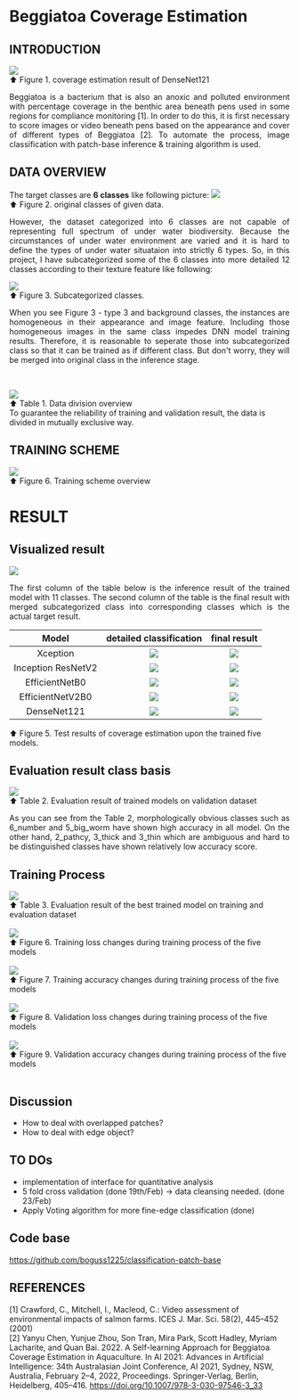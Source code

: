 # Beggiatoa Coverage Estimation
## INTRODUCTION
![](screenshots/DenseNet121_11cls_cls6_stat.png) </br>
⬆ Figure 1. coverage estimation result of DenseNet121 </br>
<p align='justify'>Beggiatoa is a bacterium that is also an anoxic and polluted environment with percentage coverage in the benthic area beneath pens used in some regions for compliance monitoring [1]. In order to do this, it is first necessary to score images or video beneath pens based on the appearance and cover of different types of Beggiatoa [2]. To automate the process, image classification with patch-base inference &amp; training algorithm is used. </p>

## DATA OVERVIEW
The target classes are **6 classes** like following picture:
![](screenshots/data_annotation_original.png) </br>
⬆ Figure 2. original classes of given data. </br>
<p align='justify'>However, the dataset categorized into 6 classes are not capable of representing full spectrum of under water biodiversity. Because the circumstances of under water environment are varied and it is hard to define the types of under water situataion into strictly 6 types. So, in this project, I have subcategorized some of the 6 classes into more detailed 12 classes according to their texture feature like following: </p>

![](screenshots/data_subcategory.png)</br>
⬆ Figure 3. Subcategorized classes.</br>
<p align='justify'>When you see Figure 3 - type 3 and background classes, the instances are homogeneous in their appearance and image feature. Including those homogeneous images in the same class impedes DNN model training results. Therefore, it is reasonable to seperate those into subcategorized class so that it can be trained as if different class. But don't worry, they will be merged into original class in the inference stage.</p> </br>

![](screenshots/data_division.png) </br>
⬆ Table 1. Data division overview </br>
To guarantee the reliability of training and validation result, the data is divided in mutually exclusive way. </br>

## TRAINING SCHEME
![](screenshots/training_scheme.png) </br>
⬆ Figure 6. Training scheme overview </br>

# RESULT
## Visualized result
![](screenshots/inference_example.gif) </br>

<p align='justify'>The first column of the table below is the inference result of the trained model with 11 classes. The second column of the table is the final result with merged subcategorized class into corresponding classes which is the actual target result. </p>

Model| detailed classification      |  final result
:------:|:---------------------------------------------------:|:-------------------------:
Xception    |![](screenshots/Xception_11cls_11cls.png)  |  ![](screenshots/Xception_11cls_cls6.png)
Inception ResNetV2   |![](screenshots/InceptionResNetV2_11cls_11cls.png)  |  ![](screenshots/InceptionResNetV2_11cls_cls6.png)
EfficientNetB0   |![](screenshots/EfficientNetB0_11cls_11cls.png)  |  ![](screenshots/EfficientNetB0_11cls_cls6.png)
EfficientNetV2B0  |![](screenshots/EfficientNetV2B0_11cls_11cls.png)  |  ![](screenshots/EfficientNetV2B0_11cls_cls6.png)
DenseNet121    |![](screenshots/DenseNet121_11cls_11cls.png)  |  ![](screenshots/DenseNet121_11cls_cls6.png)

⬆ Figure 5. Test results of coverage estimation upon the trained five models.

## Evaluation result class basis
![](screenshots/per_class_eval.png) </br>
⬆ Table 2. Evaluation result of trained models on validation dataset </br>
<p align='justify'>As you can see from the Table 2, morphologically obvious classes such as 6_number and 5_big_worm have shown high accuracy in all model. On the other hand, 2_pathcy, 3_thick and 3_thin which are ambiguous and hard to be distinguished classes have shown relatively low accuracy score.</p>

## Training Process
![](screenshots/evaluation.png) </br>
⬆ Table 3. Evaluation result of the best trained model on training and evaluation dataset </br>
</br>
![](screenshots/Training_loss.png) </br>
⬆ Figure 6. Training loss changes during training process of the five models</br>
 </br>
![](screenshots/Training_accuracy.png) </br>
⬆ Figure 7. Training accuracy changes during training process of the five models</br>
 </br>
![](screenshots/Validation_loss.png) </br>
⬆ Figure 8. Validation loss changes during training process of the five models</br>
 </br>
![](screenshots/Validation_accuracy.png) </br>
⬆ Figure 9. Validation accuracy changes during training process of the five models</br>
 </br>

## Discussion
* How to deal with overlapped patches?
* How to deal with edge object?

## TO DOs
* implementation of interface for quantitative analysis
* 5 fold cross validation (done 19th/Feb) -> data cleansing needed. (done 23/Feb)
* Apply Voting algorithm for more fine-edge classification (done)

## Code base 
https://github.com/boguss1225/classification-patch-base

## REFERENCES
[1] Crawford, C., Mitchell, I., Macleod, C.: Video assessment of environmental impacts of salmon farms. ICES J. Mar. Sci. 58(2), 445–452 (2001) </br>
[2] Yanyu Chen, Yunjue Zhou, Son Tran, Mira Park, Scott Hadley, Myriam Lacharite, and Quan Bai. 2022. A Self-learning Approach for Beggiatoa Coverage Estimation in Aquaculture. In AI 2021: Advances in Artificial Intelligence: 34th Australasian Joint Conference, AI 2021, Sydney, NSW, Australia, February 2–4, 2022, Proceedings. Springer-Verlag, Berlin, Heidelberg, 405–416. https://doi.org/10.1007/978-3-030-97546-3_33
